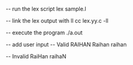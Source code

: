 -- run the lex script
lex sample.l

-- link the lex output with ll
cc lex.yy.c -ll

-- execute the program
./a.out

-- add user input
-- Valid
RAIHAN
Raihan
raihan

-- Invalid
RaiHan
raihaN
